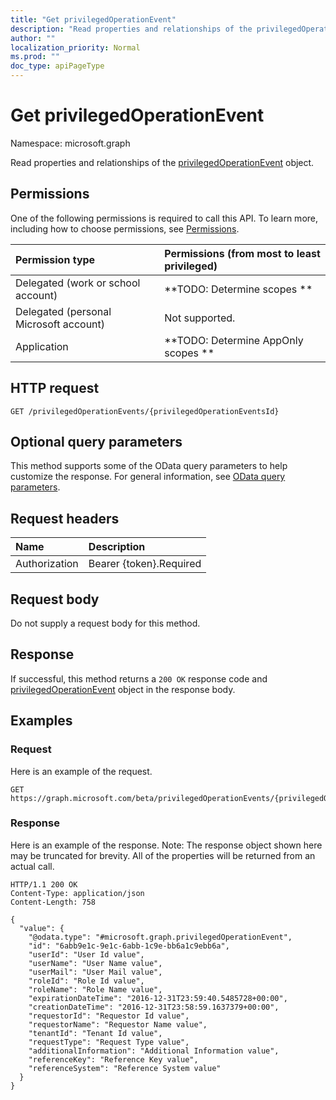 ```yaml
---
title: "Get privilegedOperationEvent"
description: "Read properties and relationships of the privilegedOperationEvent object."
author: ""
localization_priority: Normal
ms.prod: ""
doc_type: apiPageType
---
```


# Get privilegedOperationEvent

Namespace: microsoft.graph

Read properties and relationships of the [privilegedOperationEvent](../resources/privilegedoperationevent.md) object.

## Permissions
One of the following permissions is required to call this API. To learn more, including how to choose permissions, see [Permissions](/concepts/permissions-reference.md).

|Permission type|Permissions (from most to least privileged)|
|:---|:---|
|Delegated (work or school account)|**TODO: Determine scopes **|
|Delegated (personal Microsoft account)|Not supported.|
|Application|**TODO: Determine AppOnly scopes **|

## HTTP request
<!-- {
  "blockType": "ignored"
}
-->
``` http
GET /privilegedOperationEvents/{privilegedOperationEventsId}
```

## Optional query parameters
This method supports some of the OData query parameters to help customize the response. For general information, see [OData query parameters](/graph/query-parameters).

## Request headers
|Name|Description|
|:---|:---|
|Authorization|Bearer {token}.Required|

## Request body
Do not supply a request body for this method.

## Response
If successful, this method returns a `200 OK` response code and [privilegedOperationEvent](../resources/privilegedoperationevent.md) object in the response body.

## Examples

### Request
Here is an example of the request.
<!-- {
  "blockType": "request",
  "name": "get_privilegedoperationevent"
}
-->
``` http
GET https://graph.microsoft.com/beta/privilegedOperationEvents/{privilegedOperationEventsId}
```

### Response
Here is an example of the response. Note: The response object shown here may be truncated for brevity. All of the properties will be returned from an actual call.
<!-- {
  "blockType": "response",
  "truncated": true,
  "@odata.type": "microsoft.graph.privilegedOperationEvent"
}
-->
``` http
HTTP/1.1 200 OK
Content-Type: application/json
Content-Length: 758

{
  "value": {
    "@odata.type": "#microsoft.graph.privilegedOperationEvent",
    "id": "6abb9e1c-9e1c-6abb-1c9e-bb6a1c9ebb6a",
    "userId": "User Id value",
    "userName": "User Name value",
    "userMail": "User Mail value",
    "roleId": "Role Id value",
    "roleName": "Role Name value",
    "expirationDateTime": "2016-12-31T23:59:40.5485728+00:00",
    "creationDateTime": "2016-12-31T23:58:59.1637379+00:00",
    "requestorId": "Requestor Id value",
    "requestorName": "Requestor Name value",
    "tenantId": "Tenant Id value",
    "requestType": "Request Type value",
    "additionalInformation": "Additional Information value",
    "referenceKey": "Reference Key value",
    "referenceSystem": "Reference System value"
  }
}
```

